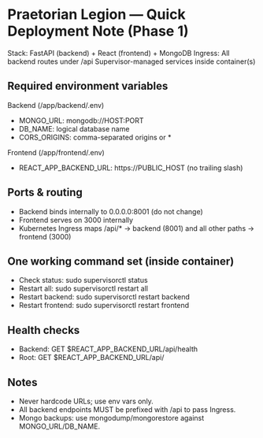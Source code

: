 # Praetorian Legion — Quick Deployment Note (Phase 1)

Stack: FastAPI (backend) + React (frontend) + MongoDB
Ingress: All backend routes under /api
Supervisor-managed services inside container(s)

## Required environment variables

Backend (/app/backend/.env)
- MONGO_URL: mongodb://HOST:PORT
- DB_NAME: logical database name
- CORS_ORIGINS: comma-separated origins or *

Frontend (/app/frontend/.env)
- REACT_APP_BACKEND_URL: https://PUBLIC_HOST (no trailing slash)

## Ports & routing
- Backend binds internally to 0.0.0.0:8001 (do not change)
- Frontend serves on 3000 internally
- Kubernetes Ingress maps /api/* → backend (8001) and all other paths → frontend (3000)

## One working command set (inside container)
- Check status: sudo supervisorctl status
- Restart all:  sudo supervisorctl restart all
- Restart backend: sudo supervisorctl restart backend
- Restart frontend: sudo supervisorctl restart frontend

## Health checks
- Backend: GET $REACT_APP_BACKEND_URL/api/health
- Root:   GET $REACT_APP_BACKEND_URL/api/

## Notes
- Never hardcode URLs; use env vars only.
- All backend endpoints MUST be prefixed with /api to pass Ingress.
- Mongo backups: use mongodump/mongorestore against MONGO_URL/DB_NAME.